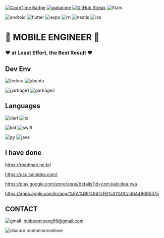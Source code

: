 [![CodeTime Badge](https://img.shields.io/endpoint?style=for-the-badge&color=222&url=https%3A%2F%2Fapi.codetime.dev%2Fshield%3Fid%3D24866%26project%3D%26in=2592000000)](https://codetime.dev)
[![wakatime](https://wakatime.com/badge/user/018f01e6-256c-4772-8c86-c54b7de759f1.svg)](https://wakatime.com/@018f01e6-256c-4772-8c86-c54b7de759f1)
[![GitHub Streak](https://streak-stats.demolab.com?user=soooni&theme=python-dark&border_radius=25&card_width=800&fire=EB5454)](https://git.io/streak-stats)
![ Stats](https://leetcode-status.vercel.app/api/card/heebum?theme=dark&hide_title=false&custom_title=)

![android](https://img.shields.io/badge/Android-3DDC84?style=for-the-badge&logo=android&logoColor=white)
![flutter](https://img.shields.io/badge/Flutter-02569B?style=for-the-badge&logo=flutter&logoColor=white)
![expo](https://img.shields.io/badge/expo-f8f8f8?style=for-the-badge&logo=Expo&logoColor=black)
![rn](https://img.shields.io/badge/React_Native-20232A?style=for-the-badge&logo=react&logoColor=61DAFB)
![nextjs](https://img.shields.io/badge/Next.js-000?logo=nextdotjs&logoColor=fff&style=for-the-badge)
![ios](https://img.shields.io/badge/iOS-000000?style=for-the-badge&logo=ios&logoColor=white)

# 🍈 MOBILE ENGINEER 🍈


### ❤️ at Least Effort, the Best Result ❤️



## Dev Env

![fedora](https://img.shields.io/badge/Fedora-294172?style=for-the-badge&logo=fedora&logoColor=white)
![ubuntu](https://img.shields.io/badge/Ubuntu-E95420?style=for-the-badge&logo=ubuntu&logoColor=white)

![garbage1](https://img.shields.io/badge/mac%20os-000000?style=for-the-badge&logo=apple&logoColor=white)
![garbage2](	https://img.shields.io/badge/Windows-0078D6?style=for-the-badge&logo=windows&logoColor=white)

## Languages
![dart](https://img.shields.io/badge/Dart-0175C2?style=for-the-badge&logo=dart&logoColor=white)
![ts](https://img.shields.io/badge/TypeScript-007ACC?style=for-the-badge&logo=typescript&logoColor=white)

![kot](https://img.shields.io/badge/Kotlin-0095D5?&style=for-the-badge&logo=kotlin&logoColor=white)
![swift](https://img.shields.io/badge/Swift-FA7343?style=for-the-badge&logo=swift&logoColor=white)

![py](https://img.shields.io/badge/Python-14354C?style=for-the-badge&logo=python&logoColor=white)
![java](	https://img.shields.io/badge/Java-ED8B00?style=for-the-badge&logo=openjdk&logoColor=white)


## I have done
https://roadmap.ne.kr/

https://usc.kaloidea.com/

https://play.google.com/store/apps/details?id=com.kaloidea.twa

https://apps.apple.com/kr/app/%EA%B9%94%EB%A1%9C/id6448695375

## CONTACT

![gmail](https://img.shields.io/badge/Gmail-D14836?style=for-the-badge&logo=gmail&logoColor=white) :huibeomjeong99@gmail.com

![discord](https://img.shields.io/badge/Discord-7289DA?style=for-the-badge&logo=discord&logoColor=white) :melonnamedlove


<!-- https://github.com/Envoy-VC/awesome-badges -->
